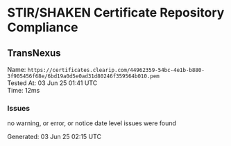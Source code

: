 # STIR/SHAKEN Certificate Repository Compliance

## TransNexus

Name: `https://certificates.clearip.com/44962359-54bc-4e1b-b880-3f905456f68e/6bd19a0d5e0ad31d80246f359564b010.pem`\
Tested At: 03 Jun 25 01:41 UTC\
Time: 12ms

### Issues

no warning, or error, or notice date level issues were found

Generated: 03 Jun 25 02:15 UTC